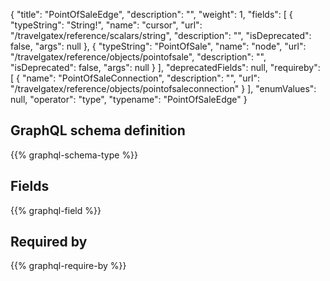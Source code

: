 {
  "title": "PointOfSaleEdge",
  "description": "",
  "weight": 1,
  "fields": [
    {
      "typeString": "String!",
      "name": "cursor",
      "url": "/travelgatex/reference/scalars/string",
      "description": "",
      "isDeprecated": false,
      "args": null
    },
    {
      "typeString": "PointOfSale",
      "name": "node",
      "url": "/travelgatex/reference/objects/pointofsale",
      "description": "",
      "isDeprecated": false,
      "args": null
    }
  ],
  "deprecatedFields": null,
  "requireby": [
    {
      "name": "PointOfSaleConnection",
      "description": "",
      "url": "/travelgatex/reference/objects/pointofsaleconnection"
    }
  ],
  "enumValues": null,
  "operator": "type",
  "typename": "PointOfSaleEdge"
}
## GraphQL schema definition

{{% graphql-schema-type %}}

## Fields

{{% graphql-field %}}

## Required by

{{% graphql-require-by %}}
